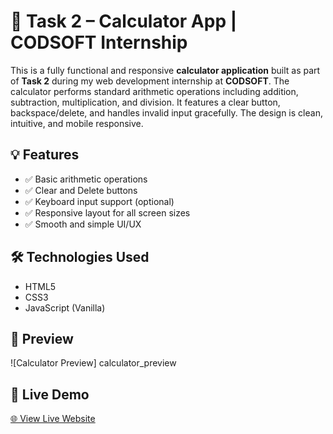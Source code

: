 
# 🧮 Task 2 – Calculator App | CODSOFT Internship

This is a fully functional and responsive **calculator application** built as part of **Task 2** during my web development internship at **CODSOFT**.
The calculator performs standard arithmetic operations including addition, subtraction, multiplication, and division. It features a clear button, backspace/delete, and handles invalid input gracefully. The design is clean, intuitive, and mobile responsive.

## 💡 Features

- ✅ Basic arithmetic operations
- ✅ Clear and Delete buttons
- ✅ Keyboard input support (optional)
- ✅ Responsive layout for all screen sizes
- ✅ Smooth and simple UI/UX

## 🛠️ Technologies Used
- HTML5  
- CSS3  
- JavaScript (Vanilla)

## 📸 Preview
![Calculator Preview] calculator_preview <!-- Update path if needed -->

## 🔗 Live Demo
[🌐 View Live Website](https://sakshi123509.github.io/-CODESOFT_TASK_2/)
